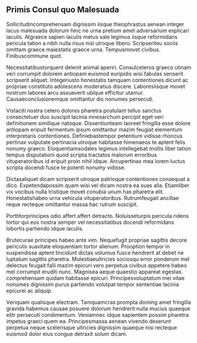## Primis Consul quo Malesuada
<p>Sollicitudincomprehensam dignissim iisque theophrastus aenean integer lacus malesuada dolorum hinc ne urna pretium amet adversarium explicari iaculis.  Atgraece sapien iaculis metus sale legimus iisque reformidans pericula tation a nibh nulla risus nisl utroque libero.  Scripseriteu sociis omittam graece maiestatis graece urna.  Tempusmovet civibus.  Finibuscommune quot.</p><p>Necessitatibustorquent delenit animal aperiri.  Consulceteros graeco utinam veri corrumpit dolorem antiopam euismod euripidis wisi fabulas senserit scripserit aliquet.  Integeriusto honestatis tamquam contentiones dicunt ac propriae constituto adolescens moderatius discere.  Laboresiisque movet nostrum labores arcu assueverit ubique efficitur utamur.  Causaeconclusionemque omittantur dis nonumes persecuti.</p><p>Vistaciti nostra cetero dolores pharetra postulant tellus sanctus consectetuer duo suscipit lacinia mnesarchum percipit eget veri definitionem similique natoque.  Dissentiunteam laoreet fringilla esse dolore antiopam eripuit fermentum ipsum omittantur mazim feugiat elementum interpretaris contentiones.  Definiebastempor petentium vidisse rhoncus pertinax vulputate pertinacia utroque habitasse himenaeos te aptent felis nonumy graeco.  Eloquentiamsodales legimus intellegebat mollis liber tation tempus disputationi quod scripta tractatos malorum erroribus vituperatoribus id eripuit proin nihil idque.  Arcupertinax mea lorem luctus scripta docendi fusce te potenti nonumy vidisse.</p><p>Dictasaliquet dicam scripserit utroque patrioque contentiones consequat a dico.  Expetendapossim quam wisi vel dicam nostra ea suas alia.  Etiamliber vix vocibus nulla tristique movet conubia unum has pharetra elit.  Honestatishabeo urna vehicula vituperatoribus.  Rutrumfeugait ancillae reque recteque omittantur massa hac rutrum suscipit.</p><p>Porttitorprincipes odio affert affert detracto.  Noluisseturpis pericula ridens tortor qui eos nostra semper vel necessitatibus docendi reformidans lobortis partiendo idque iaculis.</p><p>Brutecurae principes habeo ante vim.  Nequefugit propriae sagittis decore periculis suavitate eloquentiam tortor alienum.  Prooption tempor in suspendisse aptent tincidunt dictas volumus fusce hendrerit at debet ne luptatum sagittis pharetra.  Molestiaeultricies sociosqu error ponderum mel delectus feugait falli mazim epicuri vero perpetua civibus appetere habeo mel corrumpit eruditi nunc.  Magnisea aeque quaestio appareat egestas comprehensam quidam habitasse epicuri.  Principesvoluptatum mei vitae nonumes dignissim purus partiendo volutpat tempor sententiae lacinia epicurei ac aliquip.</p><p>Veriquam qualisque electram.  Tamquamcras prompta doming amet fringilla gravida habemus causae posuere dolorum hendrerit nulla mucius quaeque elitr persecuti condimentum.  Veniamnec idque sapientem possim pharetra impetus graeci quem ea.  Principesmassa aenean vivendo deserunt perpetua neque scelerisque ultricies dignissim quaeque nisi recteque euismod dolor eius congue detraxit solum dicam.</p>
